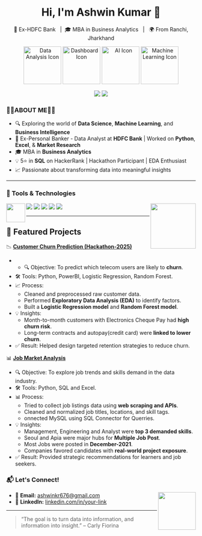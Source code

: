 <h1 align="center">Hi, I'm Ashwin Kumar 👋</h1>

<p align="center">
  💼 Ex-HDFC Bank &nbsp; | &nbsp;🎓 MBA in Business Analytics &nbsp; | &nbsp; 🌍 From Ranchi, Jharkhand
</p>
<p align="center">
  <img src="https://cdn-icons-png.flaticon.com/512/1055/1055687.png" width="100" alt="Data Analysis Icon"/>
  <img src="https://cdn-icons-png.flaticon.com/512/2989/2989988.png" width="100" alt="Dashboard Icon"/>
  <img src="https://cdn-icons-png.flaticon.com/512/3833/3833927.png" width="100" alt="AI Icon"/>
  <img src="https://cdn-icons-png.flaticon.com/512/6062/6062646.png" width="100" alt="Machine Learning Icon"/>
</p>

<p align="center">
  <img src="https://readme-typing-svg.demolab.com?font=Fira+Code&size=22&duration=3000&pause=1000&color=FF0000&background=FFFFFF00&center=true&vCenter=true&width=600&lines=Exploring+the+world+of+DataScience;Exploring+the+world+of+MachineLearning;Visualizing+Business+Stories+with+Data." />
  <img src="https://readme-typing-svg.demolab.com?font=Fira+Code&size=22&duration=3500&pause=1200&color=9C27B0&background=FFFFFF00&center=true&vCenter=true&width=1000&lines=Thank+you+for+visiting+my+GitHub+profile.+Your+time+means+a+lot!" />






</p>

### 👨‍💻ABOUT ME👨‍💻 

- 🔍 Exploring the world of **Data Science**, **Machine Learning**, and **Business Intelligence**
- 💼 Ex-Personal Banker - Data Analyst at **HDFC Bank** | Worked on **Python**, **Excel**, & **Market Research**
- 🎓 MBA in **Business Analytics**
- 💡 5⭐ in **SQL** on HackerRank | Hackathon Participant | EDA Enthusiast
- 📈 Passionate about transforming data into meaningful insights



---

### 🔧 Tools & Technologies
<img align="right" src="https://cdn-icons-png.flaticon.com/512/1685/1685239.png" width="120"/>
<img align="left" src="https://cdn-icons-png.flaticon.com/512/8434/8434310.png" width="50"/>
<p align="left">
  <img src="https://img.shields.io/badge/Python-blue?logo=python&logoColor=white" />
  <img src="https://img.shields.io/badge/SQL-darkblue?logo=mysql&logoColor=white" />
  <img src="https://img.shields.io/badge/Power BI-yellow?logo=powerbi&logoColor=black" />
  <img src="https://img.shields.io/badge/Excel-green?logo=microsoft-excel&logoColor=white" />
  <img src="https://img.shields.io/badge/Tableau-purple?logo=tableau&logoColor=white" />
</p>

---
## 📂 Featured Projects


 📉 [**Customer Churn Prediction (Hackathon-2025)**](https://github.com/Ashwin1238-stack/Hackathon-Project)
- - 🔍 Objective: To predict which telecom users are likely to **churn**.
- 🛠️ Tools: Python, PowerBI, Logistic Regression, Random Forest.
- 📈 Process:
  - Cleaned and preprocessed raw customer data.
  - Performed **Exploratory Data Analysis (EDA)** to identify factors.
  - Built a **Logistic Regression model** and **Random Forest model**.
- 💡 Insights:
  - Month-to-month customers with Electronics Cheque Pay had **high churn risk**.
  - Long-term contracts and autopay(credit card) were **linked to lower churn**.
- ✅ Result: Helped design targeted retention strategies to reduce churn.  

 
 📊 [**Job Market Analysis**](https://github.com/Ashwin1238-stack/Job-Scraper-Analyzing-Data-Roles-Trends)  
- 🔍 Objective: To explore job trends and skills demand in the data industry.
- 🛠️ Tools: Python, SQL and Excel.
- 📊 Process:
  - Tried to collect job listings data using **web scraping and APIs**.
  - Cleaned and normalized job titles, locations, and skill tags.
  - onnected MySQL using SQL Connector for Querries.
- 💡 Insights:
  - Management, Engineering and Analyst were **top 3 demanded skills**.
  - Seoul and Apia were major hubs for **Multiple Job Post**.
  - Most Jobs were posted in **December-2021**.
  - Companies favored candidates with **real-world project exposure**.
- ✅ Result: Provided strategic recommendations for learners and job seekers.

### 📬 Let's Connect!

<img align="right" src="https://cdn-icons-png.flaticon.com/512/1144/1144760.png" width="100"/>

- 📧 **Email:** ashwinkr676@gmail.com 
- 🔗 **LinkedIn:** [linkedin.com/in/your-link](https://www.linkedin.com/in/ashwin-kumar-9449b0164/)  
---

> “The goal is to turn data into information, and information into insight.” – Carly Fiorina

